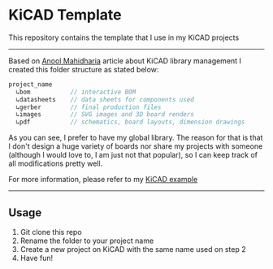 # KiCAD Template
This repository contains the template that I use in my KiCAD projects
_____________
Based on [Anool Mahidharia](https://hackaday.com/2017/05/18/kicad-best-practises-library-management/) article about KiCAD library management I created this folder structure as stated below:


```c
project_name
  ↳bom           // interactive BOM
  ↳datasheets    // data sheets for components used
  ↳gerber        // final production files
  ↳images        // SVG images and 3D board renders
  ↳pdf           // schematics, board layouts, dimension drawings
```

As you can see, I prefer to have my global library. The reason for that is that I don't design a huge variety of boards nor share my projects with someone (although I would love to, I am just not that popular), so I can keep track of all modifications pretty well.

For more information, please refer to my [KiCAD example](https://github.com/clfregis/kicad-example)
_____________
## Usage

1. Git clone this repo
2. Rename the folder to your project name
3. Create a new project on KiCAD with the same name used on step 2
4. Have fun!